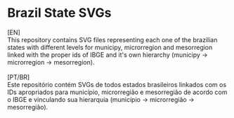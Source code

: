 # Brazil State SVGs 
[EN] <br>
This repository contains SVG files representing each one of the brazilian states with different levels for municipy, microrregion and mesorregion linked with the proper ids of IBGE and it's own hierarchy (municipy -> microrregion -> mesorregion).
<br><br>
[PT/BR] <br>
Este repositório contém SVGs de todos estados brasileiros linkados com os IDs apropriados para município, microrregião e mesorregião de acordo com o IBGE e vinculando sua hierarquia (município -> microrregião -> mesorregião).

